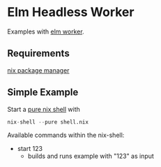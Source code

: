 # Elm Headless Worker

Examples with [elm worker](https://package.elm-lang.org/packages/elm/core/latest/Platform#worker).

## Requirements

[nix package manager](https://nixos.org/download.html)

## Simple Example

Start a [pure nix shell](https://nixos.org/manual/nix/unstable/command-ref/nix-shell.html#options) with

```nix
nix-shell --pure shell.nix
```

Available commands within the nix-shell:

- start 123
  - builds and runs example with "123" as input